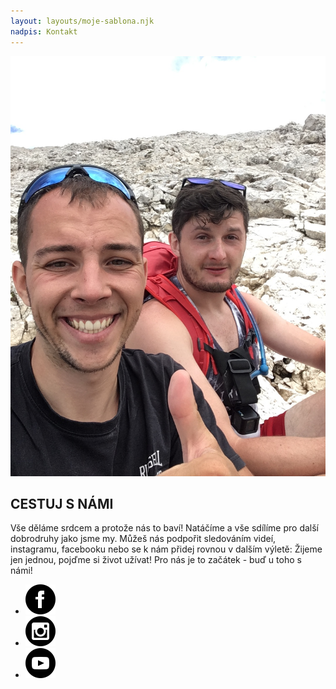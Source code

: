 ```yaml
---
layout: layouts/moje-sablona.njk
nadpis: Kontakt
---
```


<div class="container-contact">
<img class="contact__photo"
src="/images/images_kontakt/kontakt_kuba a kris.JPG" alt="kluci"/>
<h2 class="contact__nadpis">CESTUJ S NÁMI</h2>
<p class="contact__text">
Vše děláme srdcem a protože nás to baví! Natáčíme a vše sdílíme pro další
dobrodruhy jako jsme my. Můžeš nás podpořit sledováním videí, instagramu,
facebooku nebo se k nám přidej rovnou v dalším výletě: Žijeme jen jednou,
pojďme si život užívat! Pro nás je to začátek - buď u toho s námi!
</p>
<ul class="contact__social">
<li class="contact__li">
<a class="fb" href="#">
<img class="fb-img" src="/images/images_kontakt/iconmonstr-facebook-4.svg"
alt="facebook"/>
</a>
</li>
<li class="contact__li">
<a class="fb" href="#">
<img class="fb-img" src="/images/images_kontakt/iconmonstr-instagram-9.svg"
alt="instagram"/>
</a>
</li>
<li class="contact__li">
<a class="fb" href="#">
<img class="fb-img" src="/images/images_kontakt/iconmonstr-youtube-9.svg"
alt="youtube"/>
</a>
</li>
</ul>
</div>


